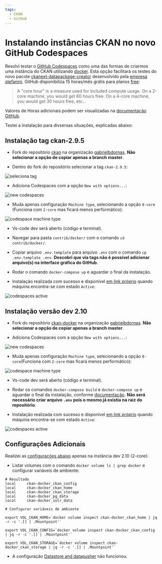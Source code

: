 ```yaml
---
tags:
  - CKAN
  - GitHub
---
```


# Instalando instâncias CKAN no novo GitHub Codespaces

Resolvi testar o [GitHub Codespaces](https://github.com/features/codespaces) como uma das formas de criarmos uma instância do CKAN utilizando [docker](https://docs.ckan.org/en/2.9/maintaining/installing/install-from-docker-compose.html#installing-ckan-with-docker-compose).
Esta opção facilitará os testes do novo pacote [ckanext-datapackage-creator](https://github.com/transparencia-mg/ckanext-datapackage-creator) desenvolvido pela [empresa stefanini](https://transparencia-mg.github.io/work-stefanini/).
GitHub disponibiliza 15 horas/mês grátis para planos [free](https://github.com/settings/billing/plans#:~:text=GitHub%20Codespaces-,Spin,-up%20fully%20configured):

> A "core hour" is a measure used for included compute usage. On a 2-core machine, you would get 60 hours free. On a 4-core machine, you would get 30 hours free, etc...

Valores de Horas adicionais podem ser visualizadas na [documentação GitHub](https://docs.github.com/en/billing/managing-billing-for-github-codespaces/about-billing-for-github-codespaces#:~:text=2%2Dcore%20machine.-,Component,-Machine%20type).

Testei a instalação para divsersas situações, explicadas abaixo:

## Instalação tag ckan-2.9.5

- Fork do repositório [ckan](https://github.com/ckan/ckan) na organização [gabrielbdornas](https://github.com/gabrielbdornas/ckan). **Não selecionar a opção de copiar apenas a branch master**.

- Dentro do fork do repositório selecionar a tag `ckan-2.9.5`:

![seleciona tag](https://imgur.com/g5KXuQx.png)

- Adiciona Codespaces com a opção `New with options...`:

![new codespaces](https://imgur.com/BJaHjtB.png)

- Muda apenas configuração `Machine type`, selecionando a opção `8-core` (Funciona com `2-core` mas ficará menos performático):

![codespace machine type](https://imgur.com/KLm3l0n.png)

- Vs-code dev será aberto (código e terminal).

- Navegar para pasta `contrib/docker/` com o comando `cd contrib/docker/`.

- Copiar arquivo `.env.template` para arquivo `.env` com o comando `cp .env.template .env`. **Descobri que via tags não é possível adicionar arquivo(s) na interface gráfica do GitHub**.

- Rodar o comando `docker-compose up` e aguardar o final da instalação.

- Instalação realizada com sucesso e disponível [em link próprio](https://gabrielbdornas-opulent-carnival-647jgw74g6639xv-5000.preview.app.github.dev/) quando máquina encontra-se com estado `Active`:

![codespaces active](https://imgur.com/6S4PHKC.png)

## Instalação versão dev 2.10

- Fork do repositório [ckan-docker](https://github.com/ckan/ckan-docker) na organização [gabrielbdornas](https://github.com/gabrielbdornas/ckan-docker). **Não selecionar a opção de copiar apenas a branch master**.

- Adiciona Codespaces com a opção `New with options...`:

![new codespaces](https://imgur.com/BJaHjtB.png)

- Muda apenas configuração `Machine type`, selecionando a opção `8-core`(Funciona com `2-core` mas ficará menos performático):

![codespace machine type](https://imgur.com/KLm3l0n.png)

- Vs-code dev será aberto (código e terminal).

- Rodar os comandos `docker-compose build` e `docker-compose up` e aguardar o final da instalação, conforme [documentação](https://github.com/ckan/ckan-docker#quick-start). **Não será necessário criar arquivo `.env` pois o mesmo já existia na raiz do repositório**.

- Instalação realizada com sucesso e disponível [em link próprio](https://gabrielbdornas-psychic-rotary-phone-rpvjgwvpg97hpx66-5000.preview.app.github.dev/) quando máquina encontra-se com estado `Active`:

![codespaces active](https://imgur.com/msZM5xj.png)

## Configurações Adicionais

Realizei as [configurações abaixo](https://docs.ckan.org/en/2.9/maintaining/installing/install-from-docker-compose.html#installing-ckan-with-docker-compose:~:text=CKAN%20Datapusher%20image.-,There%20should,-be%20four%20named) apenas na instância dev 2.10 (2-core):

- Listar volumes com o comando `docker volume ls | grep docker` e configurar variáveis de ambiente:

```
# Resultado
local     ckan-docker_ckan_config
local     ckan-docker_ckan_home
local     ckan-docker_ckan_storage
local     ckan-docker_pg_data
local     ckan-docker_solr_data

# Configurar variáveis de ambiente

export VOL_CKAN_HOME=`docker volume inspect ckan-docker_ckan_home | jq -r -c '.[] | .Mountpoint'`

export VOL_CKAN_CONFIG=`docker volume inspect ckan-docker_ckan_config | jq -r -c '.[] | .Mountpoint'`

export VOL_CKAN_STORAGE=`docker volume inspect ckan-docker_ckan_storage | jq -r -c '.[] | .Mountpoint'`
```

- A configuração [Datastore and datapusher](https://docs.ckan.org/en/2.9/maintaining/installing/install-from-docker-compose.html#datastore-and-datapusher) não funcionou.


